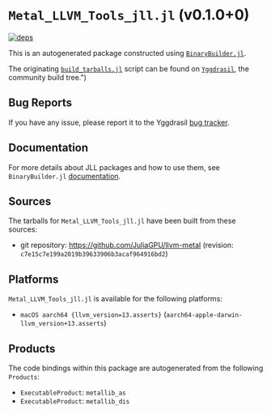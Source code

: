 # `Metal_LLVM_Tools_jll.jl` (v0.1.0+0)

[![deps](https://juliahub.com/docs/Metal_LLVM_Tools_jll/deps.svg)](https://juliahub.com/ui/Packages/Metal_LLVM_Tools_jll/50SwA?page=2)

This is an autogenerated package constructed using [`BinaryBuilder.jl`](https://github.com/JuliaPackaging/BinaryBuilder.jl).

The originating [`build_tarballs.jl`](https://github.com/JuliaPackaging/Yggdrasil/blob/dc44537130745e2cedcf501f42db1b572b50ddfe/M/Metal_LLVM_Tools/build_tarballs.jl) script can be found on [`Yggdrasil`](https://github.com/JuliaPackaging/Yggdrasil/), the community build tree.")

## Bug Reports

If you have any issue, please report it to the Yggdrasil [bug tracker](https://github.com/JuliaPackaging/Yggdrasil/issues).

## Documentation

For more details about JLL packages and how to use them, see `BinaryBuilder.jl` [documentation](https://docs.binarybuilder.org/stable/jll/).

## Sources

The tarballs for `Metal_LLVM_Tools_jll.jl` have been built from these sources:

* git repository: https://github.com/JuliaGPU/llvm-metal (revision: `c7e15c7e199a2019b39633906b3acaf964916bd2`)

## Platforms

`Metal_LLVM_Tools_jll.jl` is available for the following platforms:

* `macOS aarch64 {llvm_version=13.asserts}` (`aarch64-apple-darwin-llvm_version+13.asserts`)

## Products

The code bindings within this package are autogenerated from the following `Products`:

* `ExecutableProduct`: `metallib_as`
* `ExecutableProduct`: `metallib_dis`
